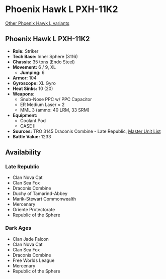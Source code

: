 # Phoenix Hawk L PXH-11K2

[Other Phoenix Hawk L variants](../phoenix_hawk_l.md)

## Phoenix Hawk L PXH-11K2
- **Role:** Striker
- **Tech Base:** Inner Sphere (3116)
- **Chassis:** 35 tons (Endo Steel)
- **Movement:** 6 / 9, XL
  - **Jumping:** 6
- **Armor:** 104
- **Gyroscope:** XL Gyro
- **Heat Sinks:** 10 (20)
- **Weapons:**
  - Snub-Nose PPC w/ PPC Capacitor
  - ER Medium Laser × 2
  - MML 3 (ammo: 40 LRM, 33 SRM)
- **Equipment:**
  - Coolant Pod
  - CASE II
- **Sources:** TRO 3145 Draconis Combine - Late Republic, [Master Unit List](http://masterunitlist.info/Unit/Details/6391/phoenix-hawk-l-fenikkusu-taka-pxh-11k2)
- **Battle Value:** 1233

## Availability

### Late Republic
- Clan Nova Cat
- Clan Sea Fox
- Draconis Combine
- Duchy of Tamarind-Abbey
- Marik-Stewart Commonwealth
- Mercenary
- Oriente Protectorate
- Republic of the Sphere

### Dark Ages
- Clan Jade Falcon
- Clan Nova Cat
- Clan Sea Fox
- Draconis Combine
- Free Worlds League
- Mercenary
- Republic of the Sphere

